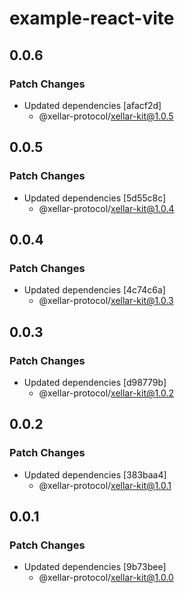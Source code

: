 # example-react-vite

## 0.0.6

### Patch Changes

- Updated dependencies [afacf2d]
  - @xellar-protocol/xellar-kit@1.0.5

## 0.0.5

### Patch Changes

- Updated dependencies [5d55c8c]
  - @xellar-protocol/xellar-kit@1.0.4

## 0.0.4

### Patch Changes

- Updated dependencies [4c74c6a]
  - @xellar-protocol/xellar-kit@1.0.3

## 0.0.3

### Patch Changes

- Updated dependencies [d98779b]
  - @xellar-protocol/xellar-kit@1.0.2

## 0.0.2

### Patch Changes

- Updated dependencies [383baa4]
  - @xellar-protocol/xellar-kit@1.0.1

## 0.0.1

### Patch Changes

- Updated dependencies [9b73bee]
  - @xellar-protocol/xellar-kit@1.0.0
